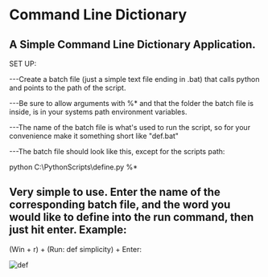 # Command Line Dictionary
A Simple Command Line Dictionary Application.
---------------
SET UP:

---Create a batch file (just a simple text file ending in .bat) that calls python and points to the path of the script. 

---Be sure to allow arguments with %* and that the folder the batch file is inside, is in your systems path environment variables.

---The name of the batch file is what's used to run the script, so for your convenience make it something short like "def.bat"

---The batch file should look like this, except for the scripts path:

python C:\PythonScripts\define.py %*



Very simple to use. Enter the name of the corresponding batch file, and the word you would like to define into the run command, then just hit enter.
Example:
---------------------
(Win + r) +
(Run: def simplicity) + 
Enter: 

![def](https://user-images.githubusercontent.com/59756431/138623162-a30caddd-e520-479d-85e6-607bdeae8770.png)
